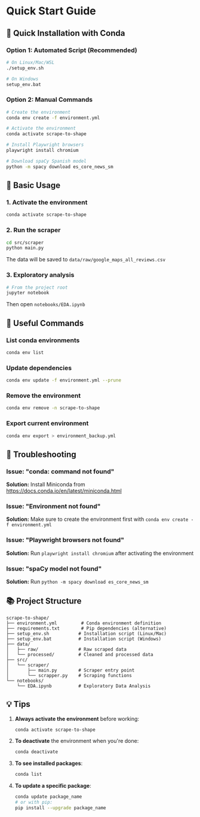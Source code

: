# Quick Start Guide

## 🚀 Quick Installation with Conda

### Option 1: Automated Script (Recommended)

```bash
# On Linux/Mac/WSL
./setup_env.sh

# On Windows
setup_env.bat
```

### Option 2: Manual Commands

```bash
# Create the environment
conda env create -f environment.yml

# Activate the environment
conda activate scrape-to-shape

# Install Playwright browsers
playwright install chromium

# Download spaCy Spanish model
python -m spacy download es_core_news_sm
```

## 📝 Basic Usage

### 1. Activate the environment

```bash
conda activate scrape-to-shape
```

### 2. Run the scraper

```bash
cd src/scraper
python main.py
```

The data will be saved to `data/raw/google_maps_all_reviews.csv`

### 3. Exploratory analysis

```bash
# From the project root
jupyter notebook
```

Then open `notebooks/EDA.ipynb`

## 🔧 Useful Commands

### List conda environments
```bash
conda env list
```

### Update dependencies
```bash
conda env update -f environment.yml --prune
```

### Remove the environment
```bash
conda env remove -n scrape-to-shape
```

### Export current environment
```bash
conda env export > environment_backup.yml
```

## 🐛 Troubleshooting

### Issue: "conda: command not found"
**Solution:** Install Miniconda from https://docs.conda.io/en/latest/miniconda.html

### Issue: "Environment not found"
**Solution:** Make sure to create the environment first with `conda env create -f environment.yml`

### Issue: "Playwright browsers not found"
**Solution:** Run `playwright install chromium` after activating the environment

### Issue: "spaCy model not found"
**Solution:** Run `python -m spacy download es_core_news_sm`

## 📚 Project Structure

```
scrape-to-shape/
├── environment.yml         # Conda environment definition
├── requirements.txt        # Pip dependencies (alternative)
├── setup_env.sh           # Installation script (Linux/Mac)
├── setup_env.bat          # Installation script (Windows)
├── data/
│   ├── raw/               # Raw scraped data
│   └── processed/         # Cleaned and processed data
├── src/
│   └── scraper/
│       ├── main.py        # Scraper entry point
│       └── scrapper.py    # Scraping functions
└── notebooks/
    └── EDA.ipynb          # Exploratory Data Analysis
```

## 💡 Tips

1. **Always activate the environment** before working:
   ```bash
   conda activate scrape-to-shape
   ```

2. **To deactivate** the environment when you're done:
   ```bash
   conda deactivate
   ```

3. **To see installed packages**:
   ```bash
   conda list
   ```

4. **To update a specific package**:
   ```bash
   conda update package_name
   # or with pip:
   pip install --upgrade package_name
   ```

